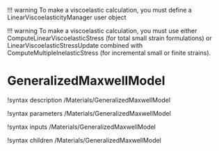 !!! warning 
    To make a viscoelastic calculation, you must define a LinearViscoelasticityManager user object

!!! warning 
    To make a viscoelastic calculation, you must use either ComputeLinearViscoelasticStress (for total small strain formulations) or LinearViscoelasticStressUpdate combined with ComputeMultipleInelasticStress (for incremental small or finite strains).

# GeneralizedMaxwellModel
!syntax description /Materials/GeneralizedMaxwellModel

!syntax parameters /Materials/GeneralizedMaxwellModel

!syntax inputs /Materials/GeneralizedMaxwellModel

!syntax children /Materials/GeneralizedMaxwellModel

